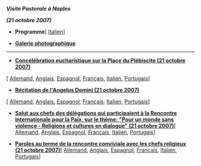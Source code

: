 ***Visite Pastorale à Naples***

***(21 octobre 2007)***

- **Programme**\[ [Italien](/content/benedict-xvi/it/travels/2007/documents/trav_ben-xvi_napoli-program_20071005.html)\]


- **[Galerie photographique](http://www.vatican.va/news_services/liturgy/photogallery/2007/21102007/index.html)**


* * *

- **[Concélébration eucharistique sur la Place du Plébiscite (21 octobre 2007)](/content/benedict-xvi/fr/homilies/2007/documents/hf_ben-xvi_hom_20071021_napoli.html)**

\[ [Allemand](/content/benedict-xvi/de/homilies/2007/documents/hf_ben-xvi_hom_20071021_napoli.html), [Anglais](/content/benedict-xvi/en/homilies/2007/documents/hf_ben-xvi_hom_20071021_napoli.html), [Espagnol](/content/benedict-xvi/es/homilies/2007/documents/hf_ben-xvi_hom_20071021_napoli.html), [Français](/content/benedict-xvi/fr/homilies/2007/documents/hf_ben-xvi_hom_20071021_napoli.html), [Italien](/content/benedict-xvi/it/homilies/2007/documents/hf_ben-xvi_hom_20071021_napoli.html), [Portugais](/content/benedict-xvi/pt/homilies/2007/documents/hf_ben-xvi_hom_20071021_napoli.html)\]


- **[Récitation de l'Angelus Domini (21 octobre 2007)](/content/benedict-xvi/fr/angelus/2007/documents/hf_ben-xvi_ang_20071021_napoli.html)**

\[ [Allemand](/content/benedict-xvi/de/angelus/2007/documents/hf_ben-xvi_ang_20071021_napoli.html), [Anglais](/content/benedict-xvi/en/angelus/2007/documents/hf_ben-xvi_ang_20071021_napoli.html), [Espagnol](/content/benedict-xvi/es/angelus/2007/documents/hf_ben-xvi_ang_20071021_napoli.html), [Français](/content/benedict-xvi/fr/angelus/2007/documents/hf_ben-xvi_ang_20071021_napoli.html), [Italien](/content/benedict-xvi/it/angelus/2007/documents/hf_ben-xvi_ang_20071021_napoli.html), [Portugais](/content/benedict-xvi/pt/angelus/2007/documents/hf_ben-xvi_ang_20071021_napoli.html)\]


- **[Salut aux chefs des délégations qui participaient à la Rencontre internationale pour la Paix, sur le thème: "Pour un monde sans violence - Religions et cultures en dialogue" (21 octobre 2007)](/content/benedict-xvi/fr/speeches/2007/october/documents/hf_ben-xvi_spe_20071021_incontro-napoli.html)**\[ [Allemand](/content/benedict-xvi/de/speeches/2007/october/documents/hf_ben-xvi_spe_20071021_incontro-napoli.html), [Anglais](/content/benedict-xvi/en/speeches/2007/october/documents/hf_ben-xvi_spe_20071021_incontro-napoli.html), [Espagnol](/content/benedict-xvi/es/speeches/2007/october/documents/hf_ben-xvi_spe_20071021_incontro-napoli.html), [Français](/content/benedict-xvi/fr/speeches/2007/october/documents/hf_ben-xvi_spe_20071021_incontro-napoli.html), [Italien](/content/benedict-xvi/it/speeches/2007/october/documents/hf_ben-xvi_spe_20071021_incontro-napoli.html), [Portugais](/content/benedict-xvi/pt/speeches/2007/october/documents/hf_ben-xvi_spe_20071021_incontro-napoli.html)\]

- **[Paroles au terme de la rencontre conviviale avec les chefs religieux (21 octobre 2007)](/content/benedict-xvi/fr/speeches/2007/october/documents/hf_ben-xvi_spe_20071021_incontro-conviviale.html)**\[ [Allemand](/content/benedict-xvi/de/speeches/2007/october/documents/hf_ben-xvi_spe_20071021_incontro-conviviale.html), [Anglais](/content/benedict-xvi/en/speeches/2007/october/documents/hf_ben-xvi_spe_20071021_incontro-conviviale.html), [Espagnol](/content/benedict-xvi/es/speeches/2007/october/documents/hf_ben-xvi_spe_20071021_incontro-conviviale.html), [Français](/content/benedict-xvi/fr/speeches/2007/october/documents/hf_ben-xvi_spe_20071021_incontro-conviviale.html), [Italien](/content/benedict-xvi/it/speeches/2007/october/documents/hf_ben-xvi_spe_20071021_incontro-conviviale.html), [Portugais](/content/benedict-xvi/pt/speeches/2007/october/documents/hf_ben-xvi_spe_20071021_incontro-conviviale.html)\]
